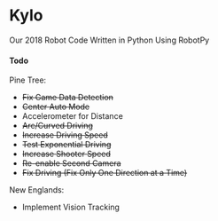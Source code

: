 # Kylo
Our 2018 Robot Code Written in Python Using RobotPy

#### Todo
Pine Tree:
- ~~Fix Game Data Detection~~
- ~~Center Auto Mode~~
- Accelerometer for Distance
- ~~Arc/Curved Driving~~
- ~~Increase Driving Speed~~
- ~~Test Exponential Driving~~
- ~~Increase Shooter Speed~~
- ~~Re-enable Second Camera~~
- ~~Fix Driving (Fix Only One Direction at a Time)~~

New Englands:
- Implement Vision Tracking